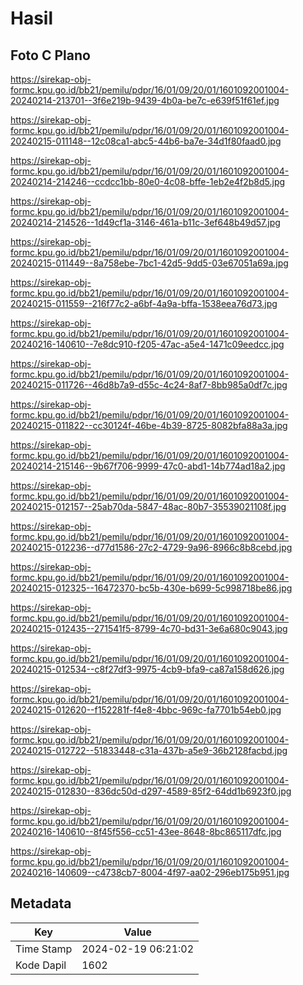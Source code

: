 # Hasil

## Foto C Plano

https://sirekap-obj-formc.kpu.go.id/bb21/pemilu/pdpr/16/01/09/20/01/1601092001004-20240214-213701--3f6e219b-9439-4b0a-be7c-e639f51f61ef.jpg

https://sirekap-obj-formc.kpu.go.id/bb21/pemilu/pdpr/16/01/09/20/01/1601092001004-20240215-011148--12c08ca1-abc5-44b6-ba7e-34d1f80faad0.jpg

https://sirekap-obj-formc.kpu.go.id/bb21/pemilu/pdpr/16/01/09/20/01/1601092001004-20240214-214246--ccdcc1bb-80e0-4c08-bffe-1eb2e4f2b8d5.jpg

https://sirekap-obj-formc.kpu.go.id/bb21/pemilu/pdpr/16/01/09/20/01/1601092001004-20240214-214526--1d49cf1a-3146-461a-b11c-3ef648b49d57.jpg

https://sirekap-obj-formc.kpu.go.id/bb21/pemilu/pdpr/16/01/09/20/01/1601092001004-20240215-011449--8a758ebe-7bc1-42d5-9dd5-03e67051a69a.jpg

https://sirekap-obj-formc.kpu.go.id/bb21/pemilu/pdpr/16/01/09/20/01/1601092001004-20240215-011559--216f77c2-a6bf-4a9a-bffa-1538eea76d73.jpg

https://sirekap-obj-formc.kpu.go.id/bb21/pemilu/pdpr/16/01/09/20/01/1601092001004-20240216-140610--7e8dc910-f205-47ac-a5e4-1471c09eedcc.jpg

https://sirekap-obj-formc.kpu.go.id/bb21/pemilu/pdpr/16/01/09/20/01/1601092001004-20240215-011726--46d8b7a9-d55c-4c24-8af7-8bb985a0df7c.jpg

https://sirekap-obj-formc.kpu.go.id/bb21/pemilu/pdpr/16/01/09/20/01/1601092001004-20240215-011822--cc30124f-46be-4b39-8725-8082bfa88a3a.jpg

https://sirekap-obj-formc.kpu.go.id/bb21/pemilu/pdpr/16/01/09/20/01/1601092001004-20240214-215146--9b67f706-9999-47c0-abd1-14b774ad18a2.jpg

https://sirekap-obj-formc.kpu.go.id/bb21/pemilu/pdpr/16/01/09/20/01/1601092001004-20240215-012157--25ab70da-5847-48ac-80b7-35539021108f.jpg

https://sirekap-obj-formc.kpu.go.id/bb21/pemilu/pdpr/16/01/09/20/01/1601092001004-20240215-012236--d77d1586-27c2-4729-9a96-8966c8b8cebd.jpg

https://sirekap-obj-formc.kpu.go.id/bb21/pemilu/pdpr/16/01/09/20/01/1601092001004-20240215-012325--16472370-bc5b-430e-b699-5c998718be86.jpg

https://sirekap-obj-formc.kpu.go.id/bb21/pemilu/pdpr/16/01/09/20/01/1601092001004-20240215-012435--271541f5-8799-4c70-bd31-3e6a680c9043.jpg

https://sirekap-obj-formc.kpu.go.id/bb21/pemilu/pdpr/16/01/09/20/01/1601092001004-20240215-012534--c8f27df3-9975-4cb9-bfa9-ca87a158d626.jpg

https://sirekap-obj-formc.kpu.go.id/bb21/pemilu/pdpr/16/01/09/20/01/1601092001004-20240215-012620--f152281f-f4e8-4bbc-969c-fa7701b54eb0.jpg

https://sirekap-obj-formc.kpu.go.id/bb21/pemilu/pdpr/16/01/09/20/01/1601092001004-20240215-012722--51833448-c31a-437b-a5e9-36b2128facbd.jpg

https://sirekap-obj-formc.kpu.go.id/bb21/pemilu/pdpr/16/01/09/20/01/1601092001004-20240215-012830--836dc50d-d297-4589-85f2-64dd1b6923f0.jpg

https://sirekap-obj-formc.kpu.go.id/bb21/pemilu/pdpr/16/01/09/20/01/1601092001004-20240216-140610--8f45f556-cc51-43ee-8648-8bc865117dfc.jpg

https://sirekap-obj-formc.kpu.go.id/bb21/pemilu/pdpr/16/01/09/20/01/1601092001004-20240216-140609--c4738cb7-8004-4f97-aa02-296eb175b951.jpg


## Metadata

| Key        | Value               |
| ---------- | ------------------- |
| Time Stamp | 2024-02-19 06:21:02 |
| Kode Dapil | 1602                |



